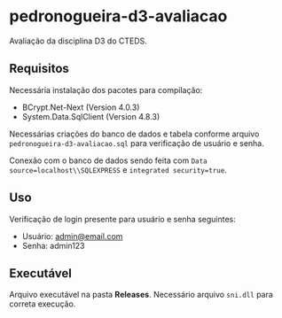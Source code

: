 # pedronogueira-d3-avaliacao
 Avaliação da disciplina D3 do CTEDS.

## Requisitos
 Necessária instalação dos pacotes para compilação:
- BCrypt.Net-Next (Version 4.0.3)
- System.Data.SqlClient (Version 4.8.3)

 Necessárias criações do banco de dados e tabela conforme arquivo `pedronogueira-d3-avaliacao.sql` para verificação de usuário e senha.
 
 Conexão com o banco de dados sendo feita com `Data source=localhost\\SQLEXPRESS` e `integrated security=true`.

## Uso
 Verificação de login presente para usuário e senha seguintes:

- Usuário: admin@email.com
- Senha: admin123

## Executável
 Arquivo executável na pasta **Releases**. Necessário arquivo `sni.dll` para correta execução.
